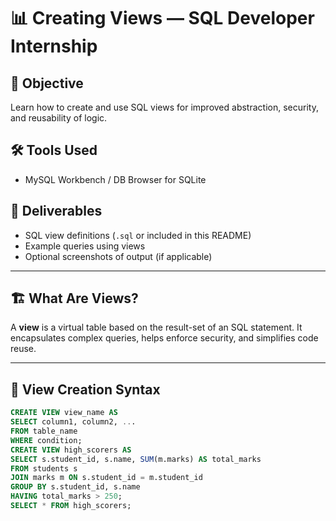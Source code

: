 
# 📊 Creating Views — SQL Developer Internship

## 🧠 Objective
Learn how to create and use SQL views for improved abstraction, security, and reusability of logic.

## 🛠️ Tools Used
- MySQL Workbench / DB Browser for SQLite

## 📁 Deliverables
- SQL view definitions (`.sql` or included in this README)
- Example queries using views
- Optional screenshots of output (if applicable)

---

## 🏗️ What Are Views?
A **view** is a virtual table based on the result-set of an SQL statement. It encapsulates complex queries, helps enforce security, and simplifies code reuse.

---

## 🧾 View Creation Syntax
```sql
CREATE VIEW view_name AS
SELECT column1, column2, ...
FROM table_name
WHERE condition;
CREATE VIEW high_scorers AS
SELECT s.student_id, s.name, SUM(m.marks) AS total_marks
FROM students s
JOIN marks m ON s.student_id = m.student_id
GROUP BY s.student_id, s.name
HAVING total_marks > 250;
SELECT * FROM high_scorers;
